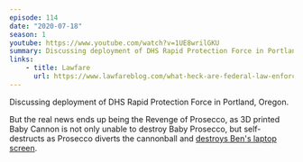 ```yaml
---
episode: 114
date: "2020-07-18"
season: 1
youtube: https://www.youtube.com/watch?v=1UE8wrilGKU
summary: Discussing deployment of DHS Rapid Protection Force in Portland, Oregon
links:
    - title: Lawfare
      url: https://www.lawfareblog.com/what-heck-are-federal-law-enforcement-officers-doing-portland
---
```

Discussing deployment of DHS Rapid Protection Force in Portland, Oregon.

But the real news ends up being the Revenge of Prosecco, as 3D printed Baby Cannon is not only unable to destroy Baby Prosecco, but self-destructs as Prosecco diverts the cannonball and [destroys Ben's laptop screen][bc].

[bc]: https://youtu.be/1UE8wrilGKU?t=3273
